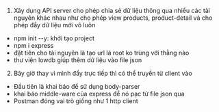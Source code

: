  1. Xây dụng API server cho phép chia sẻ dữ liệu thông qua nhiều các tài nguyên khác nhau như 
cho phép view products, product-detail và cho phép đẩy dữ liệu mới vô luôn
- npm init --y: khởi tạo project
- npm i express
- đặt tiên cho tài nguyên là tạo url là root ko trùng với thằng nào
- thư viện lowdb giúp thêm dữ liệu vào file json

2. Bây giờ thay vì mình đẩy trực tiếp thì có thể truyền từ client vào 
- Đầu tiên là khai báo để sử dụng body-parser
- khai báo middle-ware của express để nó pạc từ file json qua
- Postman đóng vai trò giống như 1 http client

